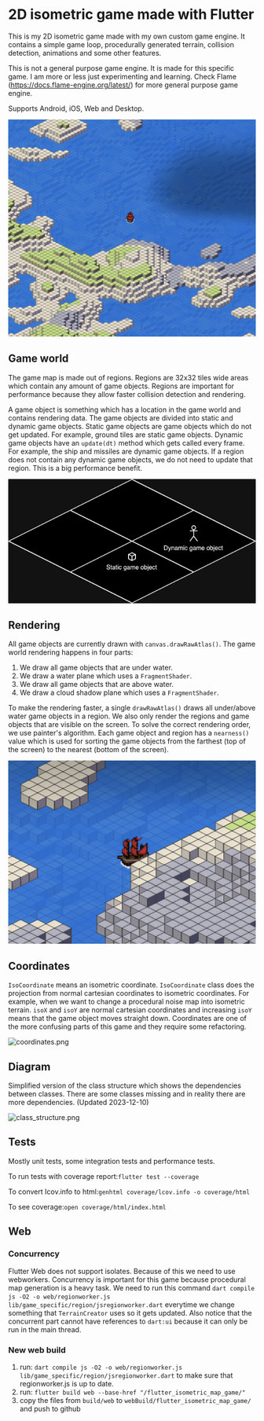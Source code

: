# 2D isometric game made with Flutter
This is my 2D isometric game made with my own custom game engine. It contains a simple game loop,
procedurally generated terrain, collision detection, animations and some other features.

This is not a general purpose game engine. It is made for this specific game. I am more or less just experimenting and learning.
Check Flame (https://docs.flame-engine.org/latest/) for more general purpose game engine.

Supports Android, iOS, Web and Desktop.

![screenshot.png](readme_images/screenshot.png)

## Game world
The game map is made out of regions. Regions are 32x32 tiles wide areas which contain any amount of game objects.
Regions are important for performance because they allow faster collision detection and rendering.

A game object is something which has a location in the game world and contains rendering data. 
The game objects are divided into static and dynamic game objects. 
Static game objects are game objects which do not get updated. For example, ground tiles are static game objects.
Dynamic game objects have an ```update(dt)``` method which gets called every frame. For example, the ship and missiles are dynamic game objects.
If a region does not contain any dynamic game objects, we do not need to update that region. This is a big performance benefit.

![game_world.png](readme_images/game_world.png)

## Rendering
All game objects are currently drawn with ```canvas.drawRawAtlas()```. The game world rendering happens in four parts:

1. We draw all game objects that are under water.
2. We draw a water plane which uses a ```FragmentShader```.
3. We draw all game objects that are above water.
4. We draw a cloud shadow plane which uses a ```FragmentShader```.

To make the rendering faster, a single ```drawRawAtlas()``` draws all under/above water game objects in a region.
We also only render the regions and game objects that are visible on the screen.
To solve the correct rendering order, we use painter's algorithm. Each game object and region
has a ```nearness()``` value which is used for sorting the game objects from the farthest (top of the screen) to the nearest (bottom of the screen). 

![map_screenshot.png](readme_images/rendering.png)
## Coordinates
```IsoCoordinate``` means an isometric coordinate. ```IsoCoordinate``` class does the projection from normal cartesian coordinates to isometric coordinates. 
For example, when we want to change a procedural noise map into isometric terrain.
```isoX``` and ```isoY``` are normal cartesian coordinates and increasing ```isoY``` means that the game object moves
straight down. Coordinates are one of the more confusing parts of this game and they require some refactoring.

![coordinates.png](readme_images/coordinates.png)

## Diagram
Simplified version of the class structure which shows the dependencies between classes.
There are some classes missing and in reality there are more dependencies. (Updated 2023-12-10)

![class_structure.png](readme_images/structure.png)

## Tests
Mostly unit tests, some integration tests and performance tests.

To run tests with coverage report:```flutter test --coverage```

To convert Icov.info to html:```genhtml coverage/lcov.info -o coverage/html```

To see coverage:```open coverage/html/index.html```

## Web
### Concurrency
Flutter Web does not support isolates. Because of this we need to use webworkers. Concurrency is important for this game because procedural map generation is a heavy task.
We need to run this command ```dart compile js -O2 -o web/regionworker.js lib/game_specific/region/jsregionworker.dart```
everytime we change something that ```TerrainCreator``` uses so it gets updated. Also notice that the concurrent part cannot have references to ```dart:ui``` because
it can only be run in the main thread.

### New web build
1. run: ```dart compile js -O2 -o web/regionworker.js lib/game_specific/region/jsregionworker.dart``` to make sure that regionworker.js is up to date.
2. run: ```flutter build web --base-href "/flutter_isometric_map_game/"```
3. copy the files from ```build/web``` to ```webBuild/flutter_isometric_map_game/``` and push to github
